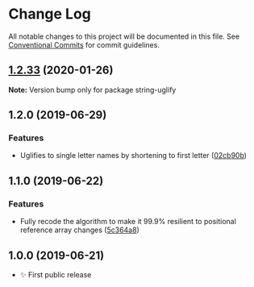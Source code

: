 # Change Log

All notable changes to this project will be documented in this file.
See [Conventional Commits](https://conventionalcommits.org) for commit guidelines.

## [1.2.33](https://gitlab.com/codsen/codsen/compare/string-uglify@1.2.32...string-uglify@1.2.33) (2020-01-26)

**Note:** Version bump only for package string-uglify





## 1.2.0 (2019-06-29)

### Features

- Uglifies to single letter names by shortening to first letter ([02cb90b](https://gitlab.com/codsen/codsen/commit/02cb90b))

## 1.1.0 (2019-06-22)

### Features

- Fully recode the algorithm to make it 99.9% resilient to positional reference array changes ([5c364a8](https://gitlab.com/codsen/codsen/commit/5c364a8))

## 1.0.0 (2019-06-21)

- ✨ First public release
